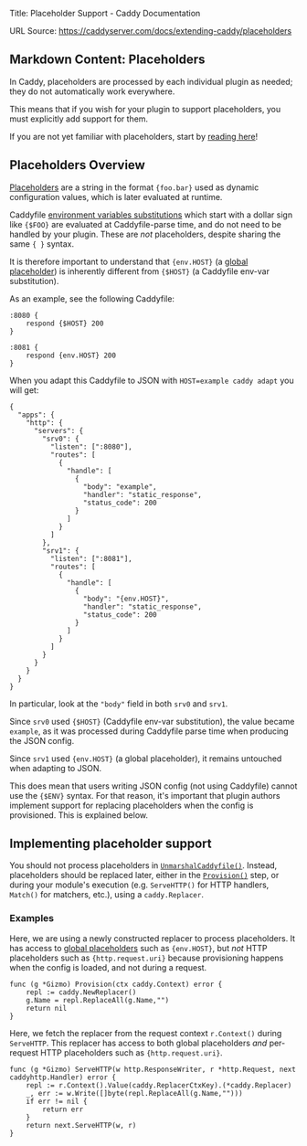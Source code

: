 Title: Placeholder Support - Caddy Documentation

URL Source: https://caddyserver.com/docs/extending-caddy/placeholders

Markdown Content:
Placeholders
------------

In Caddy, placeholders are processed by each individual plugin as needed; they do not automatically work everywhere.

This means that if you wish for your plugin to support placeholders, you must explicitly add support for them.

If you are not yet familiar with placeholders, start by [reading here](https://caddyserver.com/docs/conventions#placeholders)!

Placeholders Overview
---------------------

[Placeholders](https://caddyserver.com/docs/conventions#placeholders) are a string in the format `{foo.bar}` used as dynamic configuration values, which is later evaluated at runtime.

Caddyfile [environment variables substitutions](https://caddyserver.com/docs/caddyfile/concepts#environment-variables) which start with a dollar sign like `{$FOO}` are evaluated at Caddyfile-parse time, and do not need to be handled by your plugin. These are _not_ placeholders, despite sharing the same `{ }` syntax.

It is therefore important to understand that `{env.HOST}` (a [global placeholder](https://caddyserver.com/docs/conventions#placeholders)) is inherently different from `{$HOST}` (a Caddyfile env-var substitution).

As an example, see the following Caddyfile:

```
:8080 {
	respond {$HOST} 200
}

:8081 {
	respond {env.HOST} 200
}
```

When you adapt this Caddyfile to JSON with `HOST=example caddy adapt` you will get:

```
{
  "apps": {
    "http": {
      "servers": {
        "srv0": {
          "listen": [":8080"],
          "routes": [
            {
              "handle": [
                {
                  "body": "example",
                  "handler": "static_response",
                  "status_code": 200
                }
              ]
            }
          ]
        },
        "srv1": {
          "listen": [":8081"],
          "routes": [
            {
              "handle": [
                {
                  "body": "{env.HOST}",
                  "handler": "static_response",
                  "status_code": 200
                }
              ]
            }
          ]
        }
      }
    }
  }
}
```

In particular, look at the `"body"` field in both `srv0` and `srv1`.

Since `srv0` used `{$HOST}` (Caddyfile env-var substitution), the value became `example`, as it was processed during Caddyfile parse time when producing the JSON config.

Since `srv1` used `{env.HOST}` (a global placeholder), it remains untouched when adapting to JSON.

This does mean that users writing JSON config (not using Caddyfile) cannot use the `{$ENV}` syntax. For that reason, it's important that plugin authors implement support for replacing placeholders when the config is provisioned. This is explained below.

Implementing placeholder support
--------------------------------

You should not process placeholders in [`UnmarshalCaddyfile()`](https://caddyserver.com/docs/extending-caddy/caddyfile). Instead, placeholders should be replaced later, either in the [`Provision()`](https://caddyserver.com/docs/extending-caddy#provisioning) step, or during your module's execution (e.g. `ServeHTTP()` for HTTP handlers, `Match()` for matchers, etc.), using a `caddy.Replacer`.

### Examples

Here, we are using a newly constructed replacer to process placeholders. It has access to [global placeholders](https://caddyserver.com/docs/conventions#placeholders) such as `{env.HOST}`, but _not_ HTTP placeholders such as `{http.request.uri}` because provisioning happens when the config is loaded, and not during a request.

```
func (g *Gizmo) Provision(ctx caddy.Context) error {
	repl := caddy.NewReplacer()
	g.Name = repl.ReplaceAll(g.Name,"")
	return nil
}
```

Here, we fetch the replacer from the request context `r.Context()` during `ServeHTTP`. This replacer has access to both global placeholders _and_ per-request HTTP placeholders such as `{http.request.uri}`.

```
func (g *Gizmo) ServeHTTP(w http.ResponseWriter, r *http.Request, next caddyhttp.Handler) error {
	repl := r.Context().Value(caddy.ReplacerCtxKey).(*caddy.Replacer)
	_, err := w.Write([]byte(repl.ReplaceAll(g.Name,"")))
	if err != nil {
		return err
	}
	return next.ServeHTTP(w, r)
}
```
